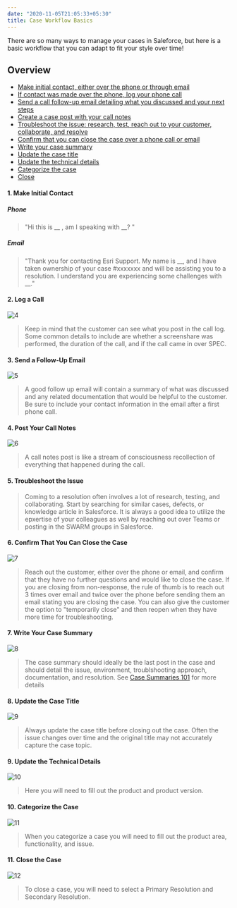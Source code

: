 ```yaml
---
date: "2020-11-05T21:05:33+05:30"
title: Case Workflow Basics
---
```

  
There are so many ways to manage your cases in Saleforce, but here is a basic workflow that you can adapt to fit your style over time!   

## Overview

* [Make initial contact, either over the phone or through email](#1-make-initial-contact)  
* [If contact was made over the phone, log your phone call](#2-log-a-call) 
* [Send a call follow-up email detailing what you discussed and your next steps](#3-send-a-follow-up-email)
* [Create a case post with your call notes](#4-post-your-call-notes) 
* [Troubleshoot the issue: research, test, reach out to your customer, collaborate, and resolve](#5-troubleshoot-the-issue) 
* [Confirm that you can close the case over a phone call or email](#6-confirm-that-you-can-close-the-case) 
* [Write your case summary](#7-write-your-case-summary) 
* [Update the case title](#8-update-the-case-title) 
* [Update the technical details](#9-update-the-technical-details) 
* [Categorize the case](#10-categorize-the-case) 
* [Close](#11-close-the-case) 
  

  
#### 1. Make Initial Contact

##### Phone
>"Hi this is __ , am I speaking with __? "

##### Email
>"Thank you for contacting Esri Support. My name is __, and I have taken ownership of your case #xxxxxxx and will be assisting you to a resolution.
I understand you are experiencing some challenges with __."


#### 2. Log a Call

![4]

>Keep in mind that the customer can see what you post in the call log. Some common details to include are whether a screenshare was performed, the duration of the call, and if the call came in over SPEC.

#### 3. Send a Follow-Up Email

![5]

>A good follow up email will contain a summary of what was discussed and any related documentation that would be helpful to the customer. Be sure to include your contact information in the email after a first phone call. 

#### 4. Post Your Call Notes

![6]

>A call notes post is like a stream of consciousness recollection of everything that happened during the call. 

#### 5. Troubleshoot the Issue

>Coming to a resolution often involves a lot of research, testing, and collaborating. Start by searching for similar cases, defects, or knowledge article in Salesforce. It is always a good idea to utilize the epxertise of your colleagues as well by reaching out over Teams or posting in the SWARM groups in Salesforce. 

#### 6. Confirm That You Can Close the Case

![7]

>Reach out the customer, either over the phone or email, and confirm that they have no further questions and would like to close the case. If you are closing from non-response, the rule of thumb is to reach out 3 times over email and twice over the phone before sending them an email stating you are closing the case. You can also give the customer the option to "temporarily close" and then reopen when they have more time for troubleshooting. 

#### 7. Write Your Case Summary

![8]

>The case summary should ideally be the last post in the case and should detail the issue, environment, troublshooting approach, documentation, and resolution. See [Case Summaries 101](/courses/casesummaries101) for more details

#### 8. Update the Case Title

![9]

>Always update the case title before closing out the case. Often the issue changes over time and the original title may not accurately capture the case topic. 

#### 9. Update the Technical Details

![10]

>Here you will need to fill out the product and product version.

#### 10. Categorize the Case

![11]

>When you categorize a case you will need to fill out the product area, functionality, and issue. 

#### 11. Close the Case

![12]

>To close a case, you will need to select a Primary Resolution and Secondary Resolution.

[4]: /img/call.gif
[5]: /img/aftercall.gif
[6]: /img/callnotes.png
[7]: /img/close1.gif
[8]: /img/post3.gif
[9]: /img/title.gif
[10]: /img/tech.gif
[11]: /img/cat.gif
[12]: /img/close2.gif
